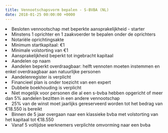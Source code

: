 ```yaml
---
title: Vennootschapsvorm bepalen - S-BVBA (NL)
date: 2018-01-25 00:00:00 +0000
---
```

<li>Besloten vennootschap met beperkte aansprakelijkheid - starter</li>

<li>Minstens 1 oprichter en 1 zaakvoerder te bepalen onder de oprichters</li>

<li>Notariële oprichtingsakte</li>

<li>Minimum startkapitaal: €1</li>

<li>Minimale volstorting van €1</li>

<li>Aansprakelijkheid beperkt tot ingebracht kapitaal</li>

<li>Aandelen op naam</li>

<li>Aandelen beperkt overdraagbaar: helft vennoten moeten instemmen en enkel overdraagbaar aan natuurlijke personen</li>

<li>Aandelenregister is verplicht</li>

<li>Financieel plan is onder toezicht van een expert</li>

<li>Dubbele boekhouding is verplicht</li>

<li>Niet mogelijk voor personen die al een s-bvba hebben opgericht of meer dan 5% aandelen bezitten in een andere vennootschap</li>

<li>25% van de winst moet jaarlijks gereserveerd worden tot het bedrag van €18.550 is bereikt</li>

<li>Binnen de 5 jaar overgaan naar een klassieke bvba met volstorting van het kapitaal tot €18.550</li>

<li>Vanaf 5 voltijdse werknemers verplichte omvorming naar een bvba</li>